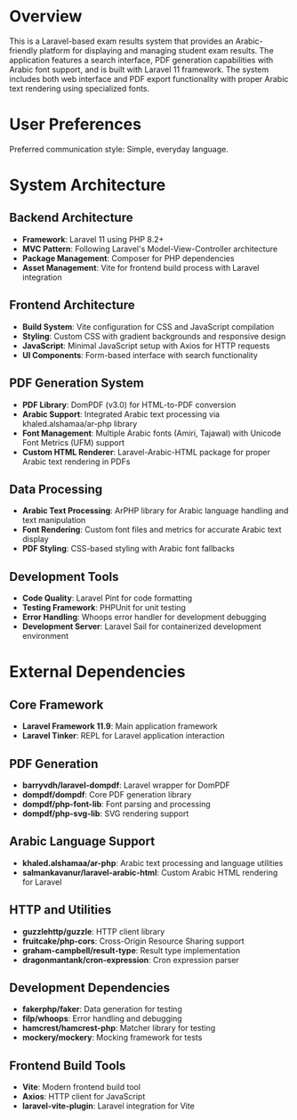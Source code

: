 # Overview

This is a Laravel-based exam results system that provides an Arabic-friendly platform for displaying and managing student exam results. The application features a search interface, PDF generation capabilities with Arabic font support, and is built with Laravel 11 framework. The system includes both web interface and PDF export functionality with proper Arabic text rendering using specialized fonts.

# User Preferences

Preferred communication style: Simple, everyday language.

# System Architecture

## Backend Architecture
- **Framework**: Laravel 11 using PHP 8.2+
- **MVC Pattern**: Following Laravel's Model-View-Controller architecture
- **Package Management**: Composer for PHP dependencies
- **Asset Management**: Vite for frontend build process with Laravel integration

## Frontend Architecture
- **Build System**: Vite configuration for CSS and JavaScript compilation
- **Styling**: Custom CSS with gradient backgrounds and responsive design
- **JavaScript**: Minimal JavaScript setup with Axios for HTTP requests
- **UI Components**: Form-based interface with search functionality

## PDF Generation System
- **PDF Library**: DomPDF (v3.0) for HTML-to-PDF conversion
- **Arabic Support**: Integrated Arabic text processing via khaled.alshamaa/ar-php library
- **Font Management**: Multiple Arabic fonts (Amiri, Tajawal) with Unicode Font Metrics (UFM) support
- **Custom HTML Renderer**: Laravel-Arabic-HTML package for proper Arabic text rendering in PDFs

## Data Processing
- **Arabic Text Processing**: ArPHP library for Arabic language handling and text manipulation
- **Font Rendering**: Custom font files and metrics for accurate Arabic text display
- **PDF Styling**: CSS-based styling with Arabic font fallbacks

## Development Tools
- **Code Quality**: Laravel Pint for code formatting
- **Testing Framework**: PHPUnit for unit testing
- **Error Handling**: Whoops error handler for development debugging
- **Development Server**: Laravel Sail for containerized development environment

# External Dependencies

## Core Framework
- **Laravel Framework 11.9**: Main application framework
- **Laravel Tinker**: REPL for Laravel application interaction

## PDF Generation
- **barryvdh/laravel-dompdf**: Laravel wrapper for DomPDF
- **dompdf/dompdf**: Core PDF generation library
- **dompdf/php-font-lib**: Font parsing and processing
- **dompdf/php-svg-lib**: SVG rendering support

## Arabic Language Support
- **khaled.alshamaa/ar-php**: Arabic text processing and language utilities
- **salmankavanur/laravel-arabic-html**: Custom Arabic HTML rendering for Laravel

## HTTP and Utilities
- **guzzlehttp/guzzle**: HTTP client library
- **fruitcake/php-cors**: Cross-Origin Resource Sharing support
- **graham-campbell/result-type**: Result type implementation
- **dragonmantank/cron-expression**: Cron expression parser

## Development Dependencies
- **fakerphp/faker**: Data generation for testing
- **filp/whoops**: Error handling and debugging
- **hamcrest/hamcrest-php**: Matcher library for testing
- **mockery/mockery**: Mocking framework for tests

## Frontend Build Tools
- **Vite**: Modern frontend build tool
- **Axios**: HTTP client for JavaScript
- **laravel-vite-plugin**: Laravel integration for Vite